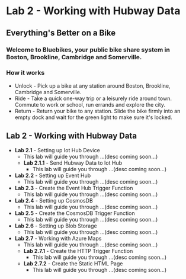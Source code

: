 # Lab 2 - Working with Hubway Data

## Everything's Better on a Bike
### Welcome to Bluebikes, your public bike share system in Boston, Brookline, Cambridge and Somerville.

### How it works
- Unlock - Pick up a bike at any station around Boston, Brookline, Cambridge and Somerville.
- Ride - Take a quick one-way trip or a leisurely ride around town. Commute to work or school, run errands and explore the city.
- Return - Return your bike to any station. Slide the bike firmly into an empty dock and wait for the green light to make sure it's locked.

## Lab 2 - Working with Hubway Data
- **Lab 2.1** - Setting up Iot Hub Device
    - This lab will guide you through ...(desc coming soon...)
    - **Lab 2.1.1** - Send Hubway Data to Iot Hub
        - This lab will guide you through ...(desc coming soon...)
- **Lab 2.2** - Setting up Event Hub
    - This lab will guide you through ...(desc coming soon...)
- **Lab 2.3** - Create the Event Hub Trigger Function
    - This lab will guide you through ...(desc coming soon...)
- **Lab 2.4** - Setting up CosmosDB
    - This lab will guide you through ...(desc coming soon...)
- **Lab 2.5** - Create the CosmosDB Trigger Function
    - This lab will guide you through ...(desc coming soon...)
- **Lab 2.6** - Setting up Blob Storage
    - This lab will guide you through ...(desc coming soon...)
- **Lab 2.7** - Working with Azure Maps
    - This lab will guide you through ...(desc coming soon...)
    - **Lab 2.7.1** - Create the HTTP Trigger Function
        - This lab will guide you through ...(desc coming soon...)
    - **Lab 2.7.2** - Create the Static HTML Page
        - This lab will guide you through ...(desc coming soon...)